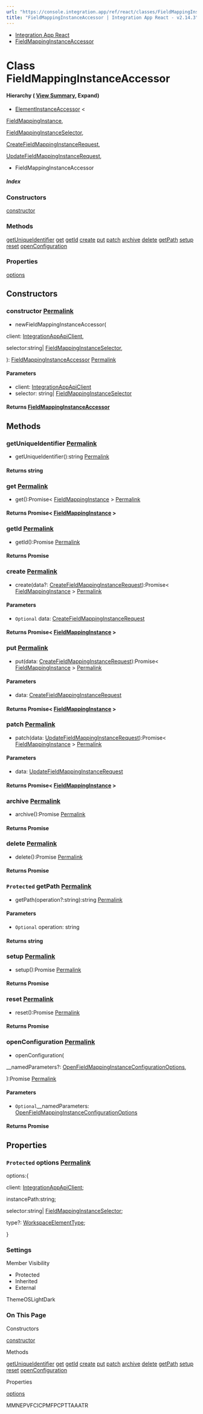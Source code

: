 ```yaml
---
url: "https://console.integration.app/ref/react/classes/FieldMappingInstanceAccessor.html"
title: "FieldMappingInstanceAccessor | Integration App React - v2.14.3"
---
```


- [Integration App React](https://console.integration.app/ref/react/index.html)
- [FieldMappingInstanceAccessor](https://console.integration.app/ref/react/classes/FieldMappingInstanceAccessor.html)

# Class FieldMappingInstanceAccessor

#### Hierarchy ( [View Summary](https://console.integration.app/ref/react/hierarchy.html\#FieldMappingInstanceAccessor), Expand)

- [ElementInstanceAccessor](https://console.integration.app/ref/react/classes/ElementInstanceAccessor.html) <

[FieldMappingInstance](https://console.integration.app/ref/react/interfaces/FieldMappingInstance.html),

[FieldMappingInstanceSelector](https://console.integration.app/ref/react/interfaces/FieldMappingInstanceSelector.html),

[CreateFieldMappingInstanceRequest](https://console.integration.app/ref/react/interfaces/CreateFieldMappingInstanceRequest.html),

[UpdateFieldMappingInstanceRequest](https://console.integration.app/ref/react/interfaces/UpdateFieldMappingInstanceRequest.html),

>
  - FieldMappingInstanceAccessor

##### Index

### Constructors

[constructor](https://console.integration.app/ref/react/classes/FieldMappingInstanceAccessor.html#constructor)

### Methods

[getUniqueIdentifier](https://console.integration.app/ref/react/classes/FieldMappingInstanceAccessor.html#getuniqueidentifier) [get](https://console.integration.app/ref/react/classes/FieldMappingInstanceAccessor.html#get) [getId](https://console.integration.app/ref/react/classes/FieldMappingInstanceAccessor.html#getid) [create](https://console.integration.app/ref/react/classes/FieldMappingInstanceAccessor.html#create) [put](https://console.integration.app/ref/react/classes/FieldMappingInstanceAccessor.html#put) [patch](https://console.integration.app/ref/react/classes/FieldMappingInstanceAccessor.html#patch) [archive](https://console.integration.app/ref/react/classes/FieldMappingInstanceAccessor.html#archive) [delete](https://console.integration.app/ref/react/classes/FieldMappingInstanceAccessor.html#delete) [getPath](https://console.integration.app/ref/react/classes/FieldMappingInstanceAccessor.html#getpath) [setup](https://console.integration.app/ref/react/classes/FieldMappingInstanceAccessor.html#setup) [reset](https://console.integration.app/ref/react/classes/FieldMappingInstanceAccessor.html#reset) [openConfiguration](https://console.integration.app/ref/react/classes/FieldMappingInstanceAccessor.html#openconfiguration)

### Properties

[options](https://console.integration.app/ref/react/classes/FieldMappingInstanceAccessor.html#options)

## Constructors

### constructor [Permalink](https://console.integration.app/ref/react/classes/FieldMappingInstanceAccessor.html\#constructor)

- newFieldMappingInstanceAccessor(

client: [IntegrationAppApiClient](https://console.integration.app/ref/react/classes/_integration-app_react.IntegrationAppApiClient.html),

selector:string\| [FieldMappingInstanceSelector](https://console.integration.app/ref/react/interfaces/FieldMappingInstanceSelector.html),

): [FieldMappingInstanceAccessor](https://console.integration.app/ref/react/classes/FieldMappingInstanceAccessor.html) [Permalink](https://console.integration.app/ref/react/classes/FieldMappingInstanceAccessor.html#constructorfieldmappinginstanceaccessor)





#### Parameters



- client: [IntegrationAppApiClient](https://console.integration.app/ref/react/classes/_integration-app_react.IntegrationAppApiClient.html)
- selector: string\| [FieldMappingInstanceSelector](https://console.integration.app/ref/react/interfaces/FieldMappingInstanceSelector.html)

#### Returns [FieldMappingInstanceAccessor](https://console.integration.app/ref/react/classes/FieldMappingInstanceAccessor.html)

## Methods

### getUniqueIdentifier [Permalink](https://console.integration.app/ref/react/classes/FieldMappingInstanceAccessor.html\#getuniqueidentifier)

- getUniqueIdentifier():string [Permalink](https://console.integration.app/ref/react/classes/FieldMappingInstanceAccessor.html#getuniqueidentifier-1)



#### Returns string


### get [Permalink](https://console.integration.app/ref/react/classes/FieldMappingInstanceAccessor.html\#get)

- get():Promise< [FieldMappingInstance](https://console.integration.app/ref/react/interfaces/FieldMappingInstance.html) > [Permalink](https://console.integration.app/ref/react/classes/FieldMappingInstanceAccessor.html#get-1)



#### Returns Promise< [FieldMappingInstance](https://console.integration.app/ref/react/interfaces/FieldMappingInstance.html) >


### getId [Permalink](https://console.integration.app/ref/react/classes/FieldMappingInstanceAccessor.html\#getid)

- getId():Promise<string> [Permalink](https://console.integration.app/ref/react/classes/FieldMappingInstanceAccessor.html#getid-1)



#### Returns Promise<string>


### create [Permalink](https://console.integration.app/ref/react/classes/FieldMappingInstanceAccessor.html\#create)

- create(data?: [CreateFieldMappingInstanceRequest](https://console.integration.app/ref/react/interfaces/CreateFieldMappingInstanceRequest.html)):Promise< [FieldMappingInstance](https://console.integration.app/ref/react/interfaces/FieldMappingInstance.html) > [Permalink](https://console.integration.app/ref/react/classes/FieldMappingInstanceAccessor.html#create-1)





#### Parameters



- `Optional` data: [CreateFieldMappingInstanceRequest](https://console.integration.app/ref/react/interfaces/CreateFieldMappingInstanceRequest.html)

#### Returns Promise< [FieldMappingInstance](https://console.integration.app/ref/react/interfaces/FieldMappingInstance.html) >

### put [Permalink](https://console.integration.app/ref/react/classes/FieldMappingInstanceAccessor.html\#put)

- put(data: [CreateFieldMappingInstanceRequest](https://console.integration.app/ref/react/interfaces/CreateFieldMappingInstanceRequest.html)):Promise< [FieldMappingInstance](https://console.integration.app/ref/react/interfaces/FieldMappingInstance.html) > [Permalink](https://console.integration.app/ref/react/classes/FieldMappingInstanceAccessor.html#put-1)





#### Parameters



- data: [CreateFieldMappingInstanceRequest](https://console.integration.app/ref/react/interfaces/CreateFieldMappingInstanceRequest.html)

#### Returns Promise< [FieldMappingInstance](https://console.integration.app/ref/react/interfaces/FieldMappingInstance.html) >

### patch [Permalink](https://console.integration.app/ref/react/classes/FieldMappingInstanceAccessor.html\#patch)

- patch(data: [UpdateFieldMappingInstanceRequest](https://console.integration.app/ref/react/interfaces/UpdateFieldMappingInstanceRequest.html)):Promise< [FieldMappingInstance](https://console.integration.app/ref/react/interfaces/FieldMappingInstance.html) > [Permalink](https://console.integration.app/ref/react/classes/FieldMappingInstanceAccessor.html#patch-1)





#### Parameters



- data: [UpdateFieldMappingInstanceRequest](https://console.integration.app/ref/react/interfaces/UpdateFieldMappingInstanceRequest.html)

#### Returns Promise< [FieldMappingInstance](https://console.integration.app/ref/react/interfaces/FieldMappingInstance.html) >

### archive [Permalink](https://console.integration.app/ref/react/classes/FieldMappingInstanceAccessor.html\#archive)

- archive():Promise<void> [Permalink](https://console.integration.app/ref/react/classes/FieldMappingInstanceAccessor.html#archive-1)



#### Returns Promise<void>


### delete [Permalink](https://console.integration.app/ref/react/classes/FieldMappingInstanceAccessor.html\#delete)

- delete():Promise<void> [Permalink](https://console.integration.app/ref/react/classes/FieldMappingInstanceAccessor.html#delete-1)



#### Returns Promise<void>


### `Protected` getPath [Permalink](https://console.integration.app/ref/react/classes/FieldMappingInstanceAccessor.html\#getpath)

- getPath(operation?:string):string [Permalink](https://console.integration.app/ref/react/classes/FieldMappingInstanceAccessor.html#getpath-1)





#### Parameters



- `Optional` operation: string

#### Returns string

### setup [Permalink](https://console.integration.app/ref/react/classes/FieldMappingInstanceAccessor.html\#setup)

- setup():Promise<void> [Permalink](https://console.integration.app/ref/react/classes/FieldMappingInstanceAccessor.html#setup-1)



#### Returns Promise<void>


### reset [Permalink](https://console.integration.app/ref/react/classes/FieldMappingInstanceAccessor.html\#reset)

- reset():Promise<void> [Permalink](https://console.integration.app/ref/react/classes/FieldMappingInstanceAccessor.html#reset-1)



#### Returns Promise<void>


### openConfiguration [Permalink](https://console.integration.app/ref/react/classes/FieldMappingInstanceAccessor.html\#openconfiguration)

- openConfiguration(

\_\_namedParameters?: [OpenFieldMappingInstanceConfigurationOptions](https://console.integration.app/ref/react/interfaces/OpenFieldMappingInstanceConfigurationOptions.html),

):Promise<void> [Permalink](https://console.integration.app/ref/react/classes/FieldMappingInstanceAccessor.html#openconfiguration-1)





#### Parameters



- `Optional`\_\_namedParameters: [OpenFieldMappingInstanceConfigurationOptions](https://console.integration.app/ref/react/interfaces/OpenFieldMappingInstanceConfigurationOptions.html)

#### Returns Promise<void>

## Properties

### `Protected` options [Permalink](https://console.integration.app/ref/react/classes/FieldMappingInstanceAccessor.html\#options)

options:{

client: [IntegrationAppApiClient](https://console.integration.app/ref/react/classes/_integration-app_react.IntegrationAppApiClient.html);

instancePath:string;

selector:string\| [FieldMappingInstanceSelector](https://console.integration.app/ref/react/interfaces/FieldMappingInstanceSelector.html);

type?: [WorkspaceElementType](https://console.integration.app/ref/react/enums/WorkspaceElementType.html);

}

### Settings

Member Visibility

- Protected
- Inherited
- External

ThemeOSLightDark

### On This Page

Constructors

[constructor](https://console.integration.app/ref/react/classes/FieldMappingInstanceAccessor.html#constructor)

Methods

[getUniqueIdentifier](https://console.integration.app/ref/react/classes/FieldMappingInstanceAccessor.html#getuniqueidentifier) [get](https://console.integration.app/ref/react/classes/FieldMappingInstanceAccessor.html#get) [getId](https://console.integration.app/ref/react/classes/FieldMappingInstanceAccessor.html#getid) [create](https://console.integration.app/ref/react/classes/FieldMappingInstanceAccessor.html#create) [put](https://console.integration.app/ref/react/classes/FieldMappingInstanceAccessor.html#put) [patch](https://console.integration.app/ref/react/classes/FieldMappingInstanceAccessor.html#patch) [archive](https://console.integration.app/ref/react/classes/FieldMappingInstanceAccessor.html#archive) [delete](https://console.integration.app/ref/react/classes/FieldMappingInstanceAccessor.html#delete) [getPath](https://console.integration.app/ref/react/classes/FieldMappingInstanceAccessor.html#getpath) [setup](https://console.integration.app/ref/react/classes/FieldMappingInstanceAccessor.html#setup) [reset](https://console.integration.app/ref/react/classes/FieldMappingInstanceAccessor.html#reset) [openConfiguration](https://console.integration.app/ref/react/classes/FieldMappingInstanceAccessor.html#openconfiguration)

Properties

[options](https://console.integration.app/ref/react/classes/FieldMappingInstanceAccessor.html#options)

MMNEPVFCICPMFPCPTTAAATR